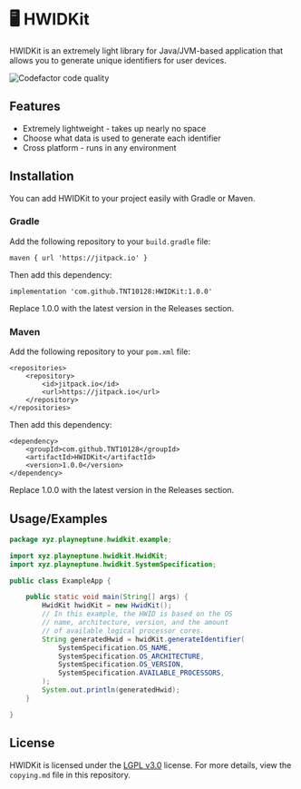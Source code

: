 
# 🖥 HWIDKit

HWIDKit is an extremely light library for Java/JVM-based application that allows you to generate
unique identifiers for user devices.

![Codefactor code quality](https://img.shields.io/codefactor/grade/github/TNT10128/HWIDKit?style=for-the-badge)

## Features

- Extremely lightweight - takes up nearly no space
- Choose what data is used to generate each identifier
- Cross platform - runs in any environment

## Installation

You can add HWIDKit to your project easily with Gradle or Maven.

### Gradle

Add the following repository to your `build.gradle` file:
```
maven { url 'https://jitpack.io' }
```
Then add this dependency:
```
implementation 'com.github.TNT10128:HWIDKit:1.0.0'
```
Replace 1.0.0 with the latest version in the Releases section.

### Maven

Add the following repository to your `pom.xml` file:
```
<repositories>
	<repository>
		<id>jitpack.io</id>
		<url>https://jitpack.io</url>
	</repository>
</repositories>
```
Then add this dependency:
```
<dependency>
	<groupId>com.github.TNT10128</groupId>
	<artifactId>HWIDKit</artifactId>
	<version>1.0.0</version>
</dependency>
```
Replace 1.0.0 with the latest version in the Releases section.

## Usage/Examples

```java
package xyz.playneptune.hwidkit.example;

import xyz.playneptune.hwidkit.HwidKit;
import xyz.playneptune.hwidkit.SystemSpecification;

public class ExampleApp {

    public static void main(String[] args) {
        HwidKit hwidKit = new HwidKit();
        // In this example, the HWID is based on the OS
        // name, architecture, version, and the amount
        // of available logical processor cores.
        String generatedHwid = hwidKit.generateIdentifier(
            SystemSpecification.OS_NAME,
            SystemSpecification.OS_ARCHITECTURE,
            SystemSpecification.OS_VERSION,
            SystemSpecification.AVAILABLE_PROCESSORS,
        );
        System.out.println(generatedHwid);
    }

}
```
## License

HWIDKit is licensed under the [LGPL v3.0](https://choosealicense.com/licenses/lgpl-3.0/) license.
For more details, view the `copying.md` file in this repository.
